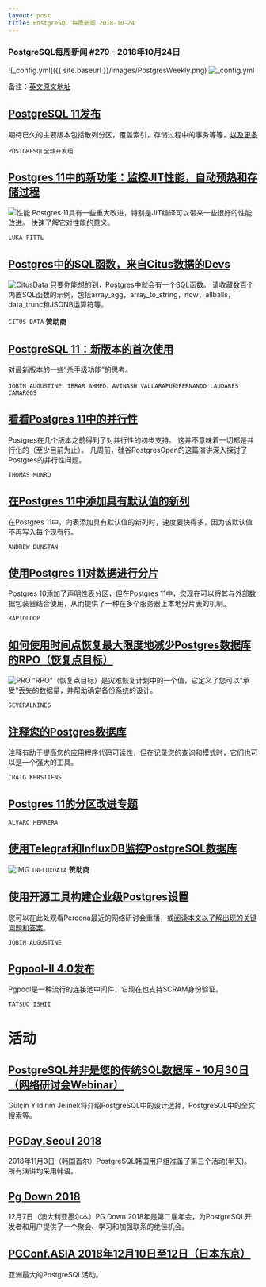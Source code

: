 ```yaml
---
layout: post
title: PostgreSQL 每周新闻 2018-10-24
---
```


### PostgreSQL每周新闻 #279 - 2018年10月24日
![_config.yml]({{ site.baseurl }}/images/PostgresWeekly.png)
![_config.yml](https://res.cloudinary.com/cpress/image/upload/w_1280,e_sharpen:60/selwciixerbd5unntgxb.jpg)

备注：[英文原文地址](https://postgresweekly.com/issues/279)


## [PostgreSQL 11发布](https://www.postgresql.org/about/news/1894/)

期待已久的主要版本包括散列分区，覆盖索引，存储过程中的事务等等，[以及更多](https://pgdash.io/blog/postgres-11-whats-new.html)

`POSTGRESQL全球开发组`

## [Postgres 11中的新功能：监控JIT性能，自动预热和存储过程](https://pganalyze.com/blog/postgres11-jit-compilation-auto-prewarm-sql-stored-procedures)
![性能](https://pganalyze.com/static/jit_performance-777a3f748901304870e81805c2b0cdef-fed13.png)
Postgres 11具有一些重大改进，特别是JIT编译可以带来一些很好的性能改进。 快速了解它对性能的意义。

`LUKA FITTL`

## [Postgres中的SQL函数，来自Citus数据的Devs](https://www.citusdata.com/blog/2018/06/21/fun-with-sql-functions/?utm_source=PG_Weekly&utm_medium=email&utm_campaign=sponsor_blog)
![CitusData](https://copm.s3.amazonaws.com/c9e3d9ee.png)
只要你能想的到，Postgres中就会有一个SQL函数。
请收藏数百个内置SQL函数的示例，包括array_agg，array_to_string，now，allballs，data_trunc和JSONB运算符等。

`CITUS DATA` **赞助商**

## [PostgreSQL 11：新版本的首次使用](https://www.percona.com/blog/2018/10/18/postgresql-11-our-first-take-on-the-new-release/)
对最新版本的一些“杀手级功能”的思考。

`JOBIN AUGUSTINE，IBRAR AHMED，AVINASH VALLARAPU和FERNANDO LAUDARES CAMARGOS`

## [看看Postgres 11中的并行性](https://speakerdeck.com/macdice/parallelism-in-postgresql-11)
Postgres在几个版本之前得到了对并行性的初步支持。 这并不意味着一切都是并行化的（至少目前为止）。
几周前，硅谷PostgresOpen的这篇演讲深入探讨了Postgres的并行性问题。

`THOMAS MUNRO`

## [在Postgres 11中添加具有默认值的新列](https://blog.2ndquadrant.com/add-new-table-column-default-value-postgresql-11/)
在Postgres 11中，向表添加具有默认值的新列时，速度要快得多，因为该默认值不再写入每个现有行。

`ANDREW DUNSTAN`

## [使用Postgres 11对数据进行分片](https://pgdash.io/blog/postgres-11-sharding.html)
Postgres 10添加了声明性表分区，但在Postgres 11中，您现在可以将其与外部数据包装器结合使用，从而提供了一种在多个服务器上本地分片表的机制。

`RAPIDLOOP`

## [如何使用时间点恢复最大限度地减少Postgres数据库的RPO（恢复点目标）](https://severalnines.com/blog/how-minimize-rpo-your-postgresql-databases-using-point-time-recovery)
![PRO](https://severalnines.com/sites/default/files/blog/node_5405/image11.jpg)
“RPO”（恢复点目标）是灾难恢复计划中的一个值，它定义了您可以“承受”丢失的数据量，并帮助确定备份系统的设计。
 
`SEVERALNINES`

## [注释您的Postgres数据库](https://www.citusdata.com/blog/2018/10/17/commenting-your-postgresql-database/)
注释有助于提高您的应用程序代码可读性，但在记录您的查询和模式时，它们也可以是一个强大的工具。

`CRAIG KERSTIENS`

## [Postgres 11的分区改进专题](https://blog.2ndquadrant.com/partitioning-improvements-pg11/)

`ALVARO HERRERA`

## [使用Telegraf和InfluxDB监控PostgreSQL数据库](https://www.influxdata.com/blog/monitoring-your-postgresql-database-with-telegraf-and-influxdb/)
![IMG](https://www.influxdata.com/wp-content/uploads/influxdb-iwi.png)
`INFLUXDATA` **赞助商**

## [使用开源工具构建企业级Postgres设置](https://www.percona.com/blog/2018/10/19/postgresql-building-enterprise-grade-setup-with-open-source/)
您可以在此处观看Percona最近的网络研讨会重播，或[阅读本文以了解出现的关键问题和答案](https://www.percona.com/resources/webinars/enterprise-grade-postgresql-built-open-source-tools)。

`JOBIN AUGUSTINE`

## [Pgpool-II 4.0发布](http://pgsqlpgpool.blogspot.com/2018/10/pgpool-ii-40-released-scram.html)
Pgpool是一种流行的连接池中间件，它现在也支持SCRAM身份验证。

`TATSUO ISHII`

# 活动
## [PostgreSQL并非是您的传统SQL数据库 - 10月30日（网络研讨会Webinar）](https://register.gotowebinar.com/register/3930869911246887681?source=lp)
Gülçin Yıldırım Jelínek将介绍PostgreSQL中的设计选择，PostgreSQL中的全文搜索等。

## [PGDay.Seoul 2018](http://pgday.postgresql.kr/)
2018年11月3日（韩国首尔）PostgreSQL韩国用户组准备了第三个活动(半天)。
所有演讲均采用韩语。

## [Pg Down 2018](https://2018.pgdu.org/)
12月7日（澳大利亚墨尔本）PG Down 2018年是第二届年会，为PostgreSQL开发者和用户提供了一个聚会、学习和加强联系的绝佳机会。

## [PGConf.ASIA 2018年12月10日至12日（日本东京）](https://www.pgconf.asia/EN/2018/)
亚洲最大的PostgreSQL活动。
